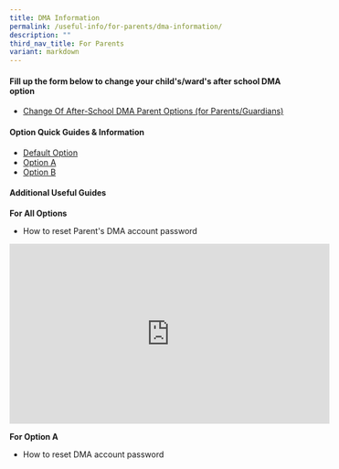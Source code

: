 ```yaml
---
title: DMA Information
permalink: /useful-info/for-parents/dma-information/
description: ""
third_nav_title: For Parents
variant: markdown
---
```

<h4> <strong>Fill up the form below to change your child's/ward's after school DMA option</strong></h4>

*   [Change Of After-School DMA Parent Options (for Parents/Guardians)](https://form.gov.sg/6143ec0c70054d0012da2b0f)

<h4><strong>Option Quick Guides &amp; Information</strong></h4>

* [Default Option](/files/PLD/DMA%20Resources%20for%20Parents/DMA_Parent_Guide___Default_Option.pdf)
* [Option A](/files/PLD/DMA%20Resources%20for%20Parents/DMA_Parent_Guide___Option_A___compressed.pdf)
* [Option B](/files/PLD/DMA%20Resources%20for%20Parents/DMA_Parent_Guide___Option_B___compressed.pdf)

<h4><strong>Additional Useful Guides</strong></h4>

<b>For All Options</b>

* How to reset Parent's DMA account password
<iframe allowfullscreen="" allow="accelerometer; autoplay; clipboard-write; encrypted-media; gyroscope; picture-in-picture; web-share" frameborder="0" title="YouTube video player" src="https://www.youtube.com/embed/IUc-x-_wUdU?si=pkMiNyVuOxuKXGkf" height="315" width="560"></iframe>

<b>For Option A</b>

* How to reset DMA account password

